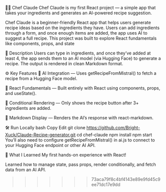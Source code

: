 
🧑‍🍳 Chef Claude
Chef Claude is my first React project — a simple app that takes your ingredients and generates an AI-powered recipe suggestion.

Chef Claude is a beginner-friendly React app that helps users generate recipe ideas based on the ingredients they have. Users can add ingredients through a form, and once enough items are added, the app uses AI to suggest a full recipe. This project was built to explore React fundamentals like components, props, and state

📌 Description
Users can type in ingredients, and once they’ve added at least 4, the app sends them to an AI model (via Hugging Face) to generate a recipe. The output is rendered in clean Markdown format.

⚙️ Key Features
🧠 AI Integration — Uses getRecipeFromMistral() to fetch a recipe from a Hugging Face model.

🧩 React Fundamentals — Built entirely with React using components, props, and useState().

🔄 Conditional Rendering — Only shows the recipe button after 3+ ingredients are added.

🧾 Markdown Display — Renders the AI’s response with react-markdown.

🛠️ Run Locally
bash
Copy
Edit
git clone https://github.com/Bright-Xuck/Claude-Recipe-generator.git
cd chef-claude
npm install
npm start
You’ll also need to configure getRecipeFromMistral() in ai.js to connect to your Hugging Face endpoint or other AI API.

🧪 What I Learned
My first hands-on experience with React!

Learned how to manage state, pass props, render conditionally, and fetch data from an AI API.
>>>>>>> 73aca79f8c4bf4143e89e9fd45c9ee71dc17e9dd
